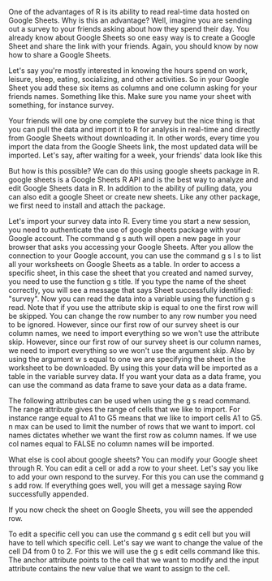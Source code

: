 One of the advantages of R is its ability to read real-time data hosted on Google Sheets. Why is this an advantage? Well, imagine you are sending out a survey to your friends asking about how they spend their day. You already know about Google Sheets so one easy way is to create a Google Sheet and share the link with your friends. Again, you should know by now how to share a Google Sheets.

Let's say you're mostly interested in knowing the hours spend on work, leisure, sleep, eating, socializing, and other activities. So in your Google Sheet you add these six items as columns and one column asking for your friends names. Something like this. Make sure you name your sheet with something, for instance survey.

Your friends will one by one complete the survey but the nice thing is that you can pull the data and import it to R for analysis in real-time and directly from Google Sheets without downloading it. In other words, every time you import the data from the Google Sheets link, the most updated data will be imported. Let's say, after waiting for a week, your friends' data look like this

But how is this possible? We can do this using google sheets package in R. google sheets is a Google Sheets R API and is the best way to analyze and edit Google Sheets data in R. In addition to the ability of pulling data, you can also edit a google Sheet or create new sheets. Like any other package, we first need to install and attach the package. 

Let's import your survey data into R. Every time you start a new session, you need to authenticate the use of google sheets package with your Google account. The command g s auth will open a new page in your browser that asks you accessing your Google Sheets. After you allow the connection to your Google account, you can use the command g s l s to list all your worksheets on Google Sheets as a table. In order to access a specific sheet, in this case the sheet that you created and named survey, you need to use the function g s title. If you type the name of the sheet correctly, you will see a message that says Sheet successfully identified: "survey". Now you can read the data into a variable using the function g s read. Note that if you use the attribute skip is equal to one the first row will be skipped. You can change the row number to any row number you need to be ignored. However, since our first row of our survey sheet is our column names, we need to import everything so we won't use the attribute skip. However, since our first row of our survey sheet is our column names, we need to import everything so we won't use the argument skip. Also by using the argument w s equal to one we are specifying the sheet in the worksheet to be downloaded. By using this your data will be imported as a table in the variable survey data. If you want your data as a data frame, you can use the command  as data frame to save your data as a data frame.

The following attributes can be used when using the g s read command. The range attribute gives the range of cells that we like to import. For instance range equal to A1 to G5 means that we like to import cells A1 to G5. n max can be used to limit the number of rows that we want to import. col names dictates whether we want the first row as column names. If we use col names equal to FALSE no column names will be imported.

What else is cool about google sheets? You can modify your Google sheet through R. You can edit a cell or add a row to your sheet. Let's say you like to add your own respond to the survey. For this you can use the command g s add row. If everything goes well, you will get a message saying Row successfully appended. 

If you now check the sheet on Google Sheets, you will see the appended row.

To edit a specific cell you can use the command g s edit cell but you will have to tell which specific cell. Let's say we want to change the value of the cell D4 from 0 to 2. For this we will use the g s edit cells command like this. The anchor attribute points to the cell that we want to modify and the input attribute contains the new value that we want to assign to the cell.
